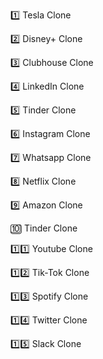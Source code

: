 1️⃣ Tesla Clone

2️⃣ Disney+ Clone

3️⃣ Clubhouse Clone

4️⃣ LinkedIn Clone

5️⃣ Tinder Clone 

6️⃣ Instagram Clone

7️⃣ Whatsapp Clone

8️⃣ Netflix Clone 

9️⃣ Amazon Clone

🔟 Tinder Clone

1️⃣1️⃣  Youtube Clone
   
1️⃣2️⃣ Tik-Tok Clone
   
1️⃣3️⃣  Spotify Clone 
   
1️⃣4️⃣  Twitter Clone 
   
1️⃣5️⃣ Slack Clone
   
   

